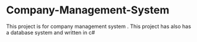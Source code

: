 # Company-Management-System
This project is for company management system . This project has also has a database system and written in c# 
